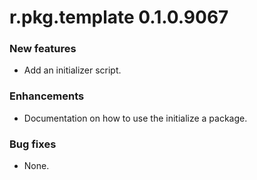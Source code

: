 # r.pkg.template 0.1.0.9067
### New features
* Add an initializer script.
### Enhancements
* Documentation on how to use the initialize a package.
### Bug fixes
* None.
